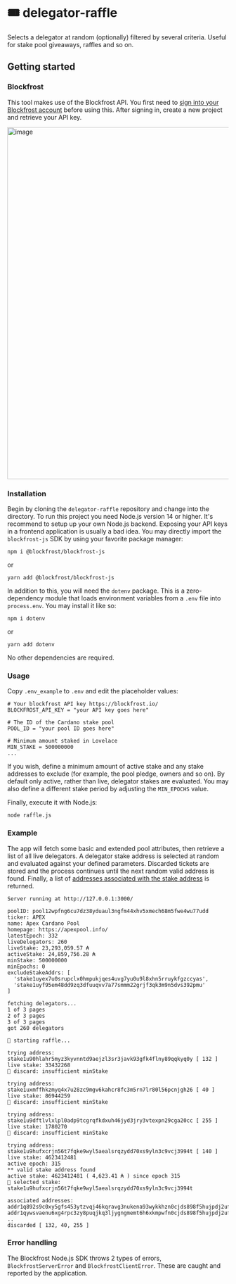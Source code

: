 # 🎟 delegator-raffle

Selects a delegator at random (optionally) filtered by several criteria. Useful for stake pool giveaways, raffles and so on.

## Getting started

### Blockfrost
This tool makes use of the Blockfrost API. You first need to [sign into your Blockfrost account](https://blockfrost.io/auth/signin) before using this. After signing in, create a new project and retrieve your API key.

<img width="800" alt="image" src="https://user-images.githubusercontent.com/84546123/162750140-33225497-26c9-4be8-b2bc-3c5f665ee612.png">

### Installation
Begin by cloning the `delegator-raffle` repository and change into the directory. To run this project you need Node.js version 14 or higher. It's recommend to setup up your own Node.js backend. Exposing your API keys in a frontend application is usually a bad idea. You may directly import the `blockfrost-js` SDK by using your favorite package manager:

```
npm i @blockfrost/blockfrost-js
```
or
```
yarn add @blockfrost/blockfrost-js
```

In addition to this, you will need the `dotenv` package. This is a zero-dependency module that loads environment variables from a `.env` file into `process.env`. You may install it like so:

```
npm i dotenv
```
or
```
yarn add dotenv
```
No other dependencies are required.

### Usage
Copy `.env_example` to `.env` and edit the placeholder values:

```
# Your blockfrost API key https://blockfrost.io/
BLOCKFROST_API_KEY = "your API key goes here"

# The ID of the Cardano stake pool
POOL_ID = "your pool ID goes here"

# Minimum amount staked in Lovelace 
MIN_STAKE = 500000000
...
```

If you wish, define a minimum amount of active stake and any stake addresses to exclude (for example, the pool pledge, owners and so on). By default only active, rather than live, delegator stakes are evaluated. You may also define a different stake period by adjusting the `MIN_EPOCHS` value.

Finally, execute it with Node.js:

```
node raffle.js
```

### Example
The app will fetch some basic and extended pool attributes, then retrieve a list of all live delegators. A delegator stake address is selected at random and evaluated against your defined parameters. Discarded tickets are stored and the process continues until the next random valid address is found. Finally, a list of [addresses associated with the stake address](https://docs.blockfrost.io/#tag/Cardano-Accounts/paths/~1accounts~1{stake_address}~1addresses/get) is returned. 

```
Server running at http://127.0.0.1:3000/

poolID: pool12wpfng6cu7dz38yduaul3ngfm44xhv5xmech68m5fwe4wu77udd
ticker: APEX
name: Apex Cardano Pool
homepage: https://apexpool.info/
latestEpoch: 332
liveDelegators: 260
liveStake: 23,293,059.57 ₳
activeStake: 24,859,756.28 ₳
minStake: 500000000
minEpochs: 0
excludeStakeAddrs: [
  'stake1uyex7u0srupclx0hmpukjqes4uvg7yu0u9l8xhn5rruykfgzccyas',
  'stake1uyf95em48dd9zq3dfuuqvv7a77smmm22grjf3qk3m9n5dvs392pmu'
]

fetching delegators...
1 of 3 pages
2 of 3 pages
3 of 3 pages
got 260 delegators

🏁 starting raffle...

trying address: stake1u90hlahr5myz3kyvnntd9aejzl3sr3javk93gfk4flny89qqkyq0y [ 132 ]
live stake: 33432268
🚫 discard: insufficient minStake

trying address: stake1uxmffhkzmyq4x7u28zc9mgv6kahcr8fc3m5rn7lr80l56pcnjgh26 [ 40 ]
live stake: 86944259
🚫 discard: insufficient minStake

trying address: stake1u9dftlvlxlpl0adp9tcgrqfkdxuh46jyd3jry3vtexpn29cga20cc [ 255 ]
live stake: 1780270
🚫 discard: insufficient minStake

trying address: stake1u9hufxcrjn56t7fqke9wyl5aealsrqzydd70xs9yln3c9vcj3994t [ 140 ]
live stake: 4623412481
active epoch: 315
** valid stake address found
active stake: 4623412481 ( 4,623.41 ₳ ) since epoch 315
🎉 selected stake: stake1u9hufxcrjn56t7fqke9wyl5aealsrqzydd70xs9yln3c9vcj3994t

associated addresses:
addr1q892s9c0xy5gfs453ytzvqj46kqravg3nukena93wykkhzn0cjds898f5hujpdj2uflfmnmlqxqyg6mu7dq2fl8rs2es7npqs9
addr1qywsvaenu6xg4rpc3zy8puqjkq3ljygngmemt6h6xkmpwfn0cjds898f5hujpdj2uflfmnmlqxqyg6mu7dq2fl8rs2esz7fndg
..
discarded [ 132, 40, 255 ]
```

### Error handling
The Blockfrost Node.js SDK throws 2 types of errors, `BlockfrostServerError` and `BlockfrostClientError`. These are caught and reported by the application.
